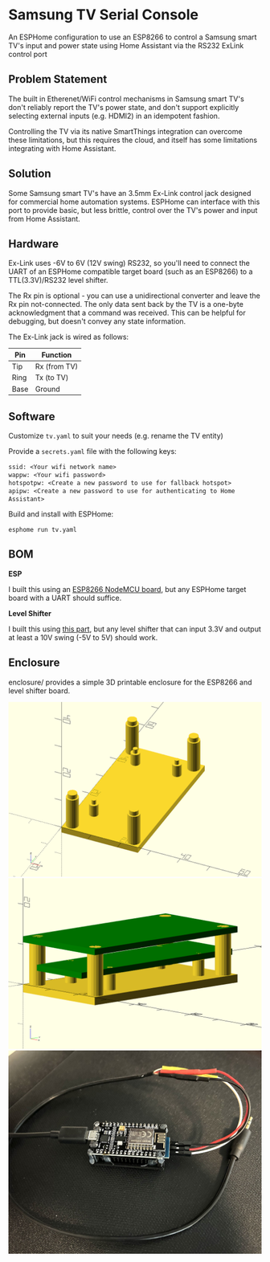 # Samsung TV Serial Console

An ESPHome configuration to use an ESP8266 to control a Samsung smart TV's input and power state using Home Assistant via the RS232 ExLink control port

## Problem Statement

The built in Etherenet/WiFi control mechanisms in Samsung smart TV's don't reliably report the TV's power state, and don't support explicitly selecting external inputs (e.g. HDMI2) in an idempotent fashion.

Controlling the TV via its native SmartThings integration can overcome these limitations, but this requires the cloud, and itself has some limitations integrating with Home Assistant.

## Solution

Some Samsung smart TV's have an 3.5mm Ex-Link control jack designed for commercial home automation systems. ESPHome can interface with this port to provide basic, but less brittle, control over the TV's power and input from Home Assistant.

## Hardware

Ex-Link uses -6V to 6V (12V swing) RS232, so you'll need to connect the UART of an ESPHome compatible target board (such as an ESP8266) to a TTL(3.3V)/RS232 level shifter.

The Rx pin is optional - you can use a unidirectional converter and leave the Rx pin not-connected. The only data sent back by the TV is a one-byte acknowledgment that a command was received. This can be helpful for debugging, but doesn't convey any state information.

The Ex-Link jack is wired as follows:

|Pin 	|Function 		|
|- 		|- 				|
|Tip	|Rx (from TV) 	|
|Ring 	|Tx (to TV)		|
|Base	|Ground 		|

## Software

Customize `tv.yaml` to suit your needs (e.g. rename the TV entity)

Provide a `secrets.yaml` file with the following keys:

	ssid: <Your wifi network name>
	wappw: <Your wifi password>
	hotspotpw: <Create a new password to use for fallback hotspot>
	apipw: <Create a new password to use for authenticating to Home Assistant>

Build and install with ESPHome:

	esphome run tv.yaml

## BOM

**ESP**

I built this using an [ESP8266 NodeMCU board](https://www.amazon.com/HiLetgo-Internet-Development-Wireless-Micropython/dp/B081CSJV2V/), but any ESPHome target board with a UART should suffice.

**Level Shifter**

I built this using [this part](https://www.amazon.com/gp/product/B07BJJ3TZR), but any level shifter that can input 3.3V and output at least a 10V swing (-5V to 5V) should work.

## Enclosure

enclosure/ provides a simple 3D printable enclosure for the ESP8266 and level shifter board.

![Enclosure](pics/samsung_bracket.png)
![Enclosure w/placeholders](pics/placeholders.png)
![Assembled](pics/photo.jpg)
